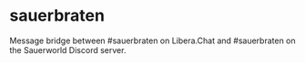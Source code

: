 # sauerbraten
Message bridge between #sauerbraten on Libera.Chat and #sauerbraten on the Sauerworld Discord server.
